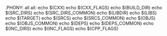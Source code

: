 .PHONY: all
all:
	echo $(CXX)
	echo $(CXX_FLAGS)
	echo $(BUILD_DIR)
	echo $(SRC_DIRS)
	echo $(SRC_DIRS_COMMON)
	echo $(LIBDIR)
	echo $(LIBS)
	echo $(TARGET)
	echo $(SRCS)
	echo $(SRCS_COMMON)
	echo $(OBJS)
	echo $(OBJS_COMMON)
	echo $(DEPS)
	echo $(DEPS_COMMON)
	echo $(INC_DIRS)
	echo $(INC_FLAGS)
	echo $(CPP_FLAGS)

